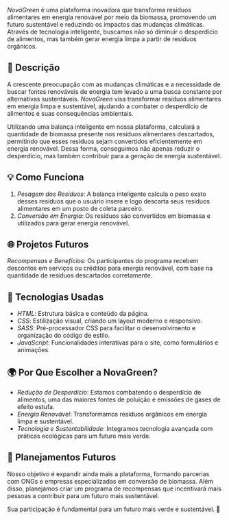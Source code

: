 *NovaGreen* é uma plataforma inovadora que transforma resíduos alimentares em energia renovável por meio da biomassa, promovendo um futuro sustentável e reduzindo os impactos das mudanças climáticas. Através de tecnologia inteligente, buscamos não só diminuir o desperdício de alimentos, mas também gerar energia limpa a partir de resíduos orgânicos.

## 📝 Descrição

A crescente preocupação com as mudanças climáticas e a necessidade de buscar fontes renováveis de energia tem levado a uma busca constante por alternativas sustentáveis. *NovaGreen* visa transformar resíduos alimentares em energia limpa e sustentável, ajudando a combater o desperdício de alimentos e suas consequências ambientais.

Utilizando uma balança inteligente em nossa plataforma, calculará a quantidade de biomassa presente nos resíduos alimentares descartados, permitindo que esses resíduos sejam convertidos eficientemente em energia renovável. Dessa forma, conseguimos não apenas reduzir o desperdício, mas também contribuir para a geração de energia sustentável.

## 💡 Como Funciona

1. *Pesagem dos Resíduos*: A balança inteligente calcula o peso exato desses resíduos que o usuário insere e logo descarta seus resíduos alimentares em um posto de coleta parceiro. 
2. *Conversão em Energia*: Os resíduos são convertidos em biomassa e utilizados para gerar energia renovável.

## 🌐 Projetos Futuros 

*Recompensas e Benefícios*: Os participantes do programa recebem descontos em serviços ou créditos para energia renovável, com base na quantidade de resíduos descartados corretamente.

## 🚀 Tecnologias Usadas

- *HTML*: Estrutura básica e conteúdo da página.
- *CSS*: Estilização visual, criando um layout moderno e responsivo.
- *SASS*: Pré-processador CSS para facilitar o desenvolvimento e organização do código de estilo.
- *JavaScript*: Funcionalidades interativas para o site, como formulários e animações.

## 🌍 Por Que Escolher a NovaGreen?

- *Redução de Desperdício*: Estamos combatendo o desperdício de alimentos, uma das maiores fontes de poluição e emissões de gases de efeito estufa.
- *Energia Renovável*: Transformamos resíduos orgânicos em energia limpa e sustentável.
- *Tecnologia e Sustentabilidade*: Integramos tecnologia avançada com práticas ecológicas para um futuro mais verde.

## 🚧 Planejamentos Futuros

Nosso objetivo é expandir ainda mais a plataforma, formando parcerias com ONGs e empresas especializadas em conversão de biomassa. Além disso, planejamos criar um programa de recompensas que incentivará mais pessoas a contribuir para um futuro mais sustentável.



Sua participação é fundamental para um futuro mais verde e sustentável. 🍃
